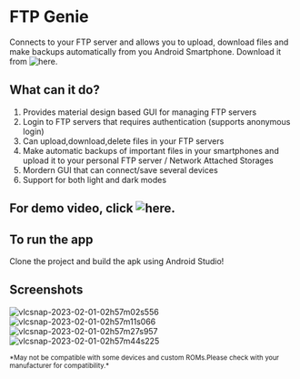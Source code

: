 # FTP Genie
Connects to your FTP server and allows you to upload, download files and make backups automatically from you Android Smartphone.
Download it from ![here.](https://play.google.com/store/apps/details?id=com.cloudsense.FTPGenie&hl=en_US&gl=US)
## What can it do?
1) Provides material design based GUI for managing FTP servers
2) Login to FTP servers that requires authentication (supports anonymous login)
2) Can upload,download,delete files in your FTP servers
3) Make automatic backups of important files in your smartphones and upload it to your personal FTP server / Network Attached Storages
4) Mordern GUI that can connect/save several devices
5) Support for both light and dark modes
## For demo video, click ![here.](https://drive.google.com/drive/folders/11OS90odRbsCcW9Vx8ZN78afAhEpAx_jG?usp=share_link)
## To run the app
Clone the project and build the apk using Android Studio!
## Screenshots
![vlcsnap-2023-02-01-02h57m02s556](https://user-images.githubusercontent.com/42934189/215984491-1e2ccaa4-1699-4946-8cb9-194eda5e6fe8.png)
![vlcsnap-2023-02-01-02h57m11s066](https://user-images.githubusercontent.com/42934189/215984493-f505174f-fcfc-4e28-9919-88d366964a41.png)
![vlcsnap-2023-02-01-02h57m27s957](https://user-images.githubusercontent.com/42934189/215984494-672273c4-a0da-4fbb-b4d3-b8c1d2af50c6.png)
![vlcsnap-2023-02-01-02h57m44s225](https://user-images.githubusercontent.com/42934189/215984495-473ba9eb-297a-4e6e-ad48-8290e93ea4bf.png)

<p><small>*May not be compatible with some devices and custom ROMs.Please check with your manufacturer for compatibility.*</small></p>


 
